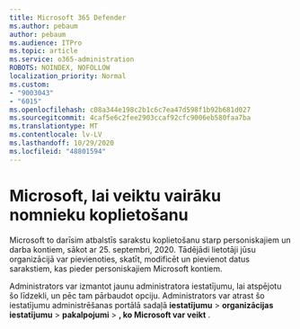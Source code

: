 ```yaml
---
title: Microsoft 365 Defender
ms.author: pebaum
author: pebaum
ms.audience: ITPro
ms.topic: article
ms.service: o365-administration
ROBOTS: NOINDEX, NOFOLLOW
localization_priority: Normal
ms.custom:
- "9003043"
- "6015"
ms.openlocfilehash: c08a344e198c2b1c6c7ea47d598f1b92b681d027
ms.sourcegitcommit: 4caf5e6c2fee2903ccaf92cfc9006eb580faa7ba
ms.translationtype: MT
ms.contentlocale: lv-LV
ms.lasthandoff: 10/29/2020
ms.locfileid: "48801594"
---
```

# <a name="microsoft-to-do-cross-tenant-sharing"></a>Microsoft, lai veiktu vairāku nomnieku koplietošanu

Microsoft to darīsim atbalstīs sarakstu koplietošanu starp personiskajiem un darba kontiem, sākot ar 25. septembri, 2020. Tādējādi lietotāji jūsu organizācijā var pievienoties, skatīt, modificēt un pievienot datus sarakstiem, kas pieder personiskajiem Microsoft kontiem.

Administrators var izmantot jaunu administratora iestatījumu, lai atspējotu šo līdzekli, un pēc tam pārbaudot opciju.
Administrators var atrast šo iestatījumu administrēšanas portālā sadaļā **iestatījumu**  >  **organizācijas iestatījumu**  >  **pakalpojumi**  >  **, ko Microsoft var veikt** .
